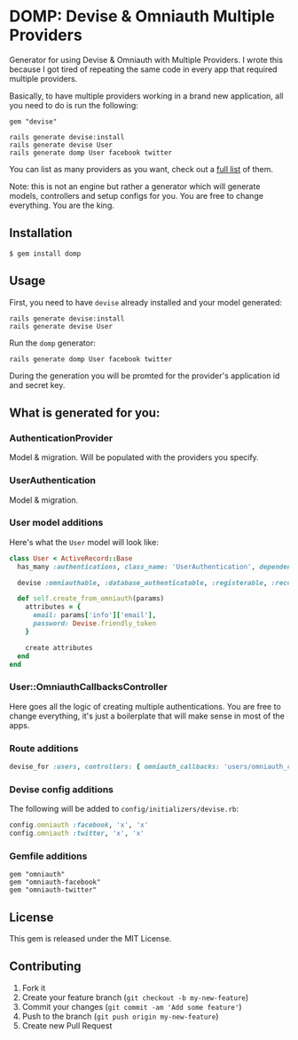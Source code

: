 # DOMP: Devise & Omniauth Multiple Providers

Generator for using Devise & Omniauth with Multiple Providers. I wrote this because I got tired of repeating the same code in every app that required multiple providers.

Basically, to have multiple providers working in a brand new application, all you need to do is run the following:
```
gem "devise"
```
```
rails generate devise:install
rails generate devise User
rails generate domp User facebook twitter
```
You can list as many providers as you want, check out a [full list](https://github.com/intridea/omniauth/wiki/List-of-Strategies) of them.

Note: this is not an engine but rather a generator which will generate models, controllers and setup configs for you. You are free to change everything. You are the king.

## Installation

    $ gem install domp

## Usage

First, you need to have `devise` already installed and your model generated:

```
rails generate devise:install
rails generate devise User
```

Run the `domp` generator:

```
rails generate domp User facebook twitter
```

During the generation you will be promted for the provider's application id and secret key.

## What is generated for you:

### AuthenticationProvider
Model & migration. Will be populated with the providers you specify.

### UserAuthentication
Model & migration.

### User model additions
Here's what the `User` model will look like:

```ruby
class User < ActiveRecord::Base
  has_many :authentications, class_name: 'UserAuthentication', dependent: :destroy

  devise :omniauthable, :database_authenticatable, :registerable, :recoverable, :rememberable, :trackable, :validatable

  def self.create_from_omniauth(params)
    attributes = {
      email: params['info']['email'],
      password: Devise.friendly_token
    }

    create attributes
  end
end
```

### User::OmniauthCallbacksController
Here goes all the logic of creating multiple authentications. You are free to change everything, it's just a boilerplate that will make sense in most of the apps.

### Route additions
```ruby
devise_for :users, controllers: { omniauth_callbacks: 'users/omniauth_callbacks' }
```
### Devise config additions

The following will be added to `config/initializers/devise.rb`:

```ruby
config.omniauth :facebook, 'x', 'x'
config.omniauth :twitter, 'x', 'x'
  ```

### Gemfile additions
```
gem "omniauth"
gem "omniauth-facebook"
gem "omniauth-twitter"
```

## License
This gem is released under the MIT License.

## Contributing

1. Fork it
2. Create your feature branch (`git checkout -b my-new-feature`)
3. Commit your changes (`git commit -am 'Add some feature'`)
4. Push to the branch (`git push origin my-new-feature`)
5. Create new Pull Request
